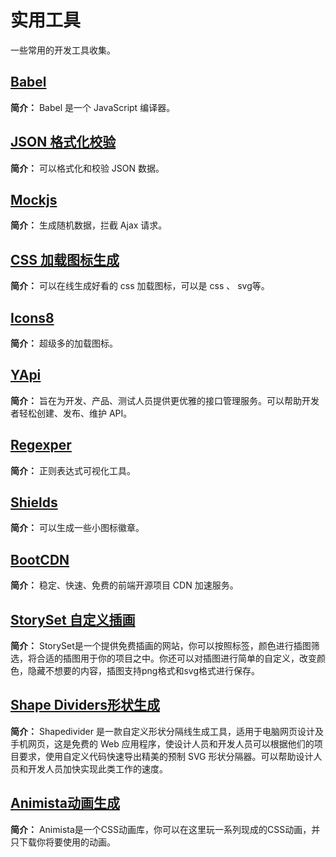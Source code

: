 # 实用工具

一些常用的开发工具收集。

## [Babel](https://babel.docschina.org/)

**简介：** Babel 是一个 JavaScript 编译器。

## [JSON 格式化校验](https://www.bejson.com/)

**简介：** 可以格式化和校验 JSON 数据。

## [Mockjs](http://mockjs.com/)

**简介：** 生成随机数据，拦截 Ajax 请求。

## [CSS 加载图标生成](https://loading.io/#)

**简介：** 可以在线生成好看的 css 加载图标，可以是 css 、 svg等。

## [Icons8](https://icons8.com/preloaders)

**简介：** 超级多的加载图标。

## [YApi](https://hellosean1025.github.io/yapi/index.html)

**简介：** 旨在为开发、产品、测试人员提供更优雅的接口管理服务。可以帮助开发者轻松创建、发布、维护 API。

## [Regexper](https://regexper.com/)

**简介：** 正则表达式可视化工具。

## [Shields](https://shields.io/)

**简介：** 可以生成一些小图标徽章。

## [BootCDN](https://www.bootcdn.cn/)

**简介：** 稳定、快速、免费的前端开源项目 CDN 加速服务。

## [StorySet 自定义插画](https://storyset.com/)

**简介：** StorySet是一个提供免费插画的网站，你可以按照标签，颜色进行插图筛选，将合适的插图用于你的项目之中。你还可以对插图进行简单的自定义，改变颜色，隐藏不想要的内容，插图支持png格式和svg格式进行保存。

## [Shape Dividers形状生成](https://www.shapedivider.app/)

**简介：** Shapedivider 是一款自定义形状分隔线生成工具，适用于电脑网页设计及手机网页，这是免费的 Web 应用程序，使设计人员和开发人员可以根据他们的项目要求，使用自定义代码快速导出精美的预制 SVG 形状分隔器。可以帮助设计人员和开发人员加快实现此类工作的速度。

## [Animista动画生成](https://animista.net/)

**简介：** Animista是一个CSS动画库，你可以在这里玩一系列现成的CSS动画，并只下载你将要使用的动画。